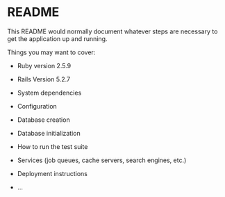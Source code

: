 # README

This README would normally document whatever steps are necessary to get the
application up and running.

Things you may want to cover:

* Ruby version 2.5.9
* Rails Version 5.2.7

* System dependencies

* Configuration

* Database creation

* Database initialization

* How to run the test suite

* Services (job queues, cache servers, search engines, etc.)

* Deployment instructions

* ...
